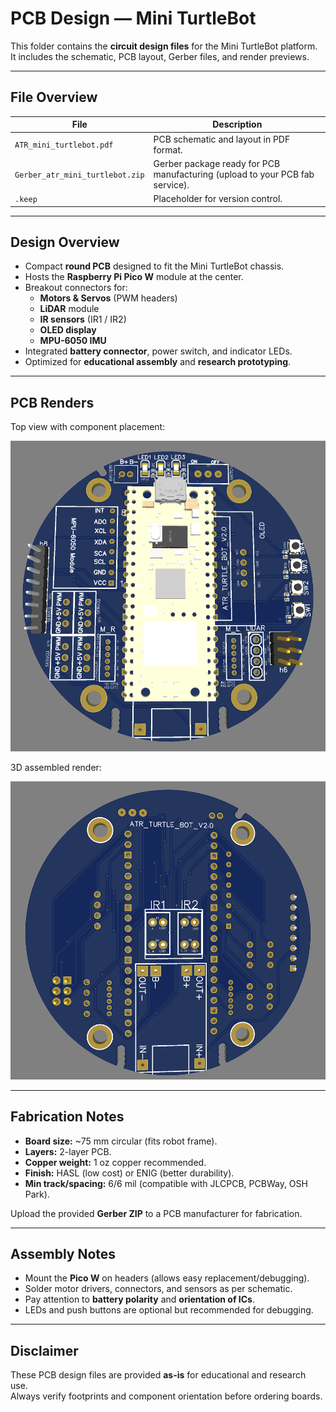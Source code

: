 # PCB Design — Mini TurtleBot

This folder contains the **circuit design files** for the Mini TurtleBot platform.  
It includes the schematic, PCB layout, Gerber files, and render previews.

---

## File Overview

| File                           | Description                                                                 |
|--------------------------------|-----------------------------------------------------------------------------|
| `ATR_mini_turtlebot.pdf`       | PCB schematic and layout in PDF format.                                     |
| `Gerber_atr_mini_turtlebot.zip`| Gerber package ready for PCB manufacturing (upload to your PCB fab service).|
| `.keep`                        | Placeholder for version control.                                            |

---

## Design Overview

- Compact **round PCB** designed to fit the Mini TurtleBot chassis.  
- Hosts the **Raspberry Pi Pico W** module at the center.  
- Breakout connectors for:
  - **Motors & Servos** (PWM headers)  
  - **LiDAR** module  
  - **IR sensors** (IR1 / IR2)  
  - **OLED display**  
  - **MPU-6050 IMU**  
- Integrated **battery connector**, power switch, and indicator LEDs.  
- Optimized for **educational assembly** and **research prototyping**.

---

## PCB Renders

Top view with component placement:

![Mini TurtleBot PCB Top](PCB_topview.png)

3D assembled render:

![Mini TurtleBot PCB 3D](PCB_bottomview.png)

---

## Fabrication Notes

- **Board size:** ~75 mm circular (fits robot frame).  
- **Layers:** 2-layer PCB.  
- **Copper weight:** 1 oz copper recommended.  
- **Finish:** HASL (low cost) or ENIG (better durability).  
- **Min track/spacing:** 6/6 mil (compatible with JLCPCB, PCBWay, OSH Park).  

Upload the provided **Gerber ZIP** to a PCB manufacturer for fabrication.

---

## Assembly Notes

- Mount the **Pico W** on headers (allows easy replacement/debugging).  
- Solder motor drivers, connectors, and sensors as per schematic.  
- Pay attention to **battery polarity** and **orientation of ICs**.  
- LEDs and push buttons are optional but recommended for debugging.  

---

## Disclaimer

These PCB design files are provided **as-is** for educational and research use.  
Always verify footprints and component orientation before ordering boards.
